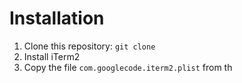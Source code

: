 # Installation

1. Clone this repository: `git clone `
2. Install iTerm2
3. Copy the file `com.googlecode.iterm2.plist` from th